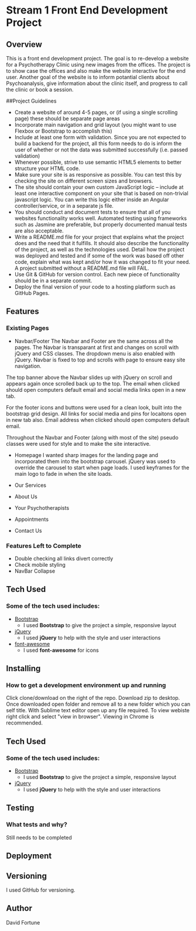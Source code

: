 # Stream 1 Front End Development Project 
 
## Overview

This is a front end development project. The goal is to re-develop a website for a Psychotherapy Clinic using new images from the offices. The project is to show case the offices and also make the website interactive for the end user. Another goal of the website is to inform potantial clients about Psychoanalysis, give information about the clinic itself, and progress to call the clinic or book a session. 

##Project Guidelines
- Create a website of around 4-5 pages, or (if using a single scrolling page) these should be separate page areas
- Incorporate main navigation and grid layout (you might want to use Flexbox or Bootstrap to accomplish this)
- Include at least one form with validation. Since you are not expected to build a backend for the project, all this form needs to do is inform the user of whether or not the data was submitted successfully (i.e. passed validation)
- Whenever possible, strive to use semantic HTML5 elements to better structure your HTML code.
- Make sure your site is as responsive as possible. You can test this by checking the site on different screen sizes and browsers.
- The site should contain your own custom JavaScript logic – include at least one interactive component on your site that is based on non-trivial javascript logic. You can write this logic either inside an Angular controller/service, or in a separate js file.
- You should conduct and document tests to ensure that all of you websites functionality works well. Automated testing using frameworks such as Jasmine are preferable, but properly documented manual tests are also acceptable.
- Write a README.md file for your project that explains what the project does and the need that it fulfills. It should also describe the functionality of the project, as well as the technologies used. Detail how the project was deployed and tested and if some of the work was based off other code, explain what was kept and/or how it was changed to fit your need. A project submitted without a README.md file will FAIL.
- Use Git & GitHub for version control. Each new piece of functionality should be in a separate commit.
- Deploy the final version of your code to a hosting platform such as GitHub Pages.
 
## Features
 
### Existing Pages
- Navbar/Footer
The Navbar and Footer are the same across all the pages. The Navbar is transparant at first and changes on scroll with jQuery and CSS classes. The dropdown menu is also enabled with jQuery. Navbar is fixed to top and scrolls with page to ensure easy site navigation. 

The top banner above the Navbar slides up with jQuery on scroll and appears again once scrolled back up to the top. The email when clicked should open computers default email and social media links open in a new tab. 

For the footer icons and buttons were used for a clean look, built into the bootstrap grid design. All links for social media and pins for locaitons open in new tab also. Email address when clicked should open computers default email. 

Throughout the Navbar and Footer (along with most of the site) pseudo classes were used for style and to make the site interactive. 

- Homepage
I wanted sharp images for the landing page and incorporated them into the bootstrap carousel. jQuery was used to override the carousel to start when page loads.
I used keyframes for the main logo to fade in when the site loads. 

- Our Services
- About Us
- Your Psychotherapists
- Appointments
- Contact Us
 
### Features Left to Complete
- Double checking all links divert correctly
- Check mobile styling 
- NavBar Collapse

 
## Tech Used
### Some of the tech used includes:
- [Bootstrap](http://getbootstrap.com/)
    - I used **Bootstrap** to give the project a simple, responsive layout
- [jQuery](https://www.jquery.com/)
    - I used **jQuery** to help with the style and user interactions
- [font-awesome](http://fontawesome.io/)
    - I used **font-awesome** for icons 

## Installing
### How to get a development environment up and running
Click clone/download on the right of the repo. Download zip to desktop. Once downloaded open folder and remove all to a new folder which you can self title. With Sublime text editor open up any file required. To view webiste right click and select "view in browser". Viewing in Chrome is recommended.



## Tech Used
### Some of the tech used includes:
- [Bootstrap](http://getbootstrap.com/)
    - I used **Bootstrap** to give the project a simple, responsive layout
- [jQuery](https://www.jquery.com/)
    - I used **jQuery** to help with the style and user interactions


## Testing
### What tests and why?
Still needs to be completed

## Deployment 

## Versioning
I used GitHub for versioning. 

## Author
David Fortune

